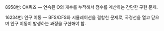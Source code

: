 8958번: OX퀴즈
 — 연속된 O의 개수를 누적해서 점수를 계산하는 간단한 구현 문제.


16234번: 인구 이동
 — BFS/DFS와 시뮬레이션을 결합한 문제로, 국경선을 열고 닫으며 인구 이동이 발생하는 과정을 구현해야 함.